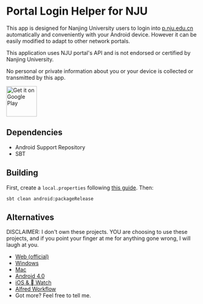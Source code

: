# Portal Login Helper for NJU
This app is designed for Nanjing University users to login into [p.nju.edu.cn](http://p.nju.edu.cn) automatically and
conveniently with your Android device. However it can be easily modified to adapt to other network portals.

This application uses NJU portal's API and is not endorsed or certified by Nanjing University.

No personal or private information about you or your device is collected or transmitted by this app.

[<img alt='Get it on Google Play' src='https://play.google.com/intl/en_us/badges/images/generic/en_badge_web_generic.png' height='80'/>](https://play.google.com/store/apps/details?id=tk.mygod.portal.helper.nju&utm_source=global_co&utm_medium=prtnr&utm_content=Mar2515&utm_campaign=PartBadge&pcampaignid=MKT-Other-global-all-co-prtnr-py-PartBadge-Mar2515-1)

## Dependencies
* Android Support Repository
* SBT

## Building
First, create a `local.properties` following [this guide](https://github.com/pfn/android-sdk-plugin#usage). Then:

    sbt clean android:packageRelease

## Alternatives
DISCLAIMER: I don't own these projects. YOU are choosing to use these projects, and if you point your finger at me for
anything gone wrong, I will laugh at you.

* [Web (official)](http://p.nju.edu.cn)
* [Windows](https://github.com/miaoxw/Auto-p.nju)
* [Mac](https://github.com/Cee/PNJU-TodayWidget)
* [Android 4.0](https://github.com/padeoe/AutoConnect)
* [iOS &  Watch](https://github.com/Cee/PNJU-Watch)
* [Alfred Workflow](https://github.com/Cee/PNJU-Workflow)
* Got more? Feel free to tell me.
